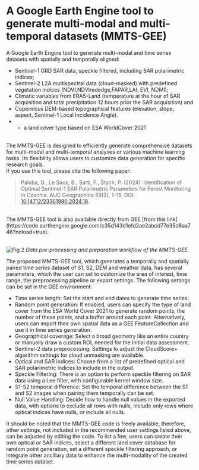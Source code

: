 # A Google Earth Engine tool to generate multi-modal and multi-temporal datasets (MMTS-GEE)
A Google Earth Engine tool to generate multi-modal and time series datasets with spatially and temporally aligned:
  - Sentinel-1 GRD SAR data, speckle filtered, including SAR polarimetric indices;
  - Sentinel-2 L2A multispectral data (cloud-masked) with predefined vegetation indices (NDVI,NDVIrededge,FAPAR,LAI, EVI, NDMI);
  - Climatic variables from ERA5-Land (temperature at the hour of SAR acquisition and total precipitation 12 hours prior the SAR acquisition) and 
  - Copernicus DEM-based topographical features (elevation, slope, aspect, Sentinel-1 Local Incidence Angle).
  - + a land cover type based on ESA WorldCover 2021
<br>
The MMTS-GEE is designed to efficiently generate comprehensive datasets for multi-modal and multi-temporal analyses or various machine learning tasks. Its flexibility allows users to customize data generation for specific research goals.

<br>
If you use this tool, please cite the following paper: <br>

> Paluba, D., Le Saux, B., Sarti, F., Štych, P. (2024): Identification of Optimal Sentinel-1 SAR Polarimetric Parameters for Forest Monitoring in Czechia. AUC Geographica 59(2), 1–15, DOI: [10.14712/23361980.2024.18](https://doi.org/10.14712/23361980.2024.18).

<br>
The MMTS-GEE tool is also available directly from GEE [from this link](https://code.earthengine.google.com/c35d143d1efd2ae2abcd77e35d8aa746?noload=true).
<br><br>

![Fig  2](https://github.com/user-attachments/assets/4ade6475-bbfb-45d2-9f1b-2309e0c822b8)
_Data pre-processing and preparation workflow of the MMTS-GEE._

The proposed MMTS-GEE tool, which generates a temporally and spatially paired time series dataset of S1, S2, DEM and weather data, has several parameters, which the user can set to customize the area of interest, time range, the preprocessing pipeline or export settings. The following settings can be set in the GEE environment: 
- Time series length: Set the start and end dates to generate time series.
- Random point generation: If enabled, users can specify the type of land cover from the ESA World Cover 2021 to generate random points, the number of these points, and a buffer around each point. Alternatively, users can import their own spatial data as a GEE FeatureCollection and use it in time series generation.
- Geographical coverage: Select a broad geometry like an entire country or manually draw a custom ROI, needed for the initial data assessment.
- Sentinel-2 data preprocessing: Settings to adjust the CloudScore+ algorithm settings for cloud unmasking are available.
- Optical and SAR indices: Choose from a list of predefined optical and SAR polarimetric indices to include in the output.
- Speckle Filtering: There is an option to perform speckle filtering on SAR data using a Lee filter, with configurable kernel window size.
- S1-S2 temporal difference: Set the temporal difference between the S1 and S2 images when pairing them temporally can be set.
- Null Value Handling: Decide how to handle null values in the exported data, with options to exclude all rows with nulls, include only rows where optical indices have nulls, or include all nulls.

It should be noted that the MMTS-GEE code is freely available, therefore, other settings, not included in the recommended user settings listed above, can be adjusted by editing the code. To list a few, users can create their own optical or SAR indices, select a different land cover database for random point generation, set a different speckle filtering approach, or integrate other ancillary data to enhance the multi-modality of the created time series dataset.
